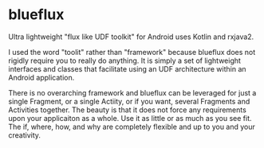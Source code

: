 # blueflux
Ultra lightweight "flux like UDF toolkit" for Android uses Kotlin and rxjava2. 

I used the word "toolit" rather than "framework" because blueflux does not rigidly require you to really do anything.  It is simply a set of lightweight interfaces and classes that facilitate using an UDF architecture within an Android application.  

There is no overarching framework and blueflux can be leveraged for just a single Fragment, or a single Actiity, or if you want, several Fragments and Activities together.  The beauty is that it does not force any requirements upon your applicaiton as a whole.  Use it as little or as much as you see fit.  The if, where, how, and why are completely flexible and up to you and your creativity. 


